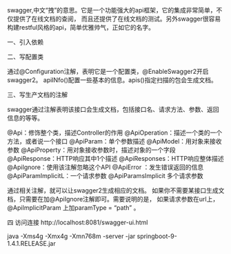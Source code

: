 swagger,中文“拽”的意思。它是一个功能强大的api框架，它的集成非常简单，不仅提供了在线文档的查阅，
而且还提供了在线文档的测试。另外swagger很容易构建restful风格的api，简单优雅帅气，正如它的名字。

一、引入依赖

二、写配置类

通过@Configuration注解，表明它是一个配置类，@EnableSwagger2开启swagger2。
apiINfo()配置一些基本的信息。apis()指定扫描的包会生成文档。

三、写生产文档的注解

swagger通过注解表明该接口会生成文档，包括接口名、请求方法、参数、返回信息的等等。

@Api：修饰整个类，描述Controller的作用
@ApiOperation：描述一个类的一个方法，或者说一个接口
@ApiParam：单个参数描述
@ApiModel：用对象来接收参数
@ApiProperty：用对象接收参数时，描述对象的一个字段
@ApiResponse：HTTP响应其中1个描述
@ApiResponses：HTTP响应整体描述
@ApiIgnore：使用该注解忽略这个API
@ApiError ：发生错误返回的信息
@ApiParamImplicitL：一个请求参数
@ApiParamsImplicit 多个请求参数

通过相关注解，就可以让swagger2生成相应的文档。
如果你不需要某接口生成文档，只需要在加@ApiIgnore注解即可。需要说明的是，
如果请求参数在url上，@ApiImplicitParam 上加paramType = “path” 。

四 访问连接
http://localhost:8081/swagger-ui.html

java -Xms4g -Xmx4g -Xmn768m -server -jar springboot-9-1.4.1.RELEASE.jar


